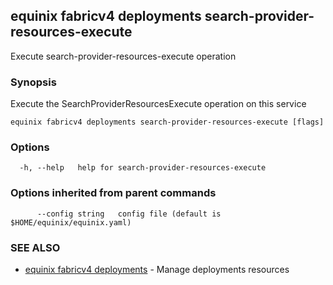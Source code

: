 ## equinix fabricv4 deployments search-provider-resources-execute

Execute search-provider-resources-execute operation

### Synopsis

Execute the SearchProviderResourcesExecute operation on this service

```
equinix fabricv4 deployments search-provider-resources-execute [flags]
```

### Options

```
  -h, --help   help for search-provider-resources-execute
```

### Options inherited from parent commands

```
      --config string   config file (default is $HOME/equinix/equinix.yaml)
```

### SEE ALSO

* [equinix fabricv4 deployments](equinix_fabricv4_deployments.md)	 - Manage deployments resources

